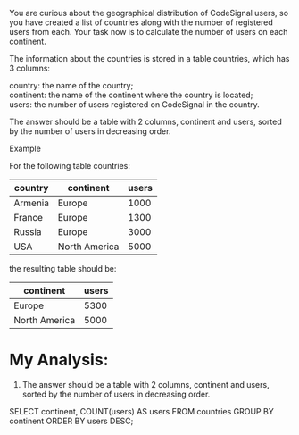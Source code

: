 You are curious about the geographical distribution of CodeSignal users, so you have created a list of countries along with the number of registered users from each. Your task now is to calculate the number of users on each continent.

The information about the countries is stored in a table countries, which has 3 columns:

country: the name of the country;  
continent: the name of the continent where the country is located;  
users: the number of users registered on CodeSignal in the country.  

The answer should be a table with 2 columns, continent and users, sorted by the number of users in decreasing order.

Example

For the following table countries:

| country | continent     | users |
|---------|---------------|-------|
| Armenia | Europe        | 1000  |
| France  | Europe        | 1300  |
| Russia  | Europe        | 3000  |
| USA     | North America | 5000  |

the resulting table should be:

| continent     | users |
|---------------|-------|
| Europe        | 5300  |
| North America | 5000  |

# My Analysis:
1) The answer should be a table with 2 columns, continent and users, sorted by the number of users in decreasing order.

SELECT continent, COUNT(users) AS users
FROM countries
GROUP BY continent
ORDER BY users DESC;
